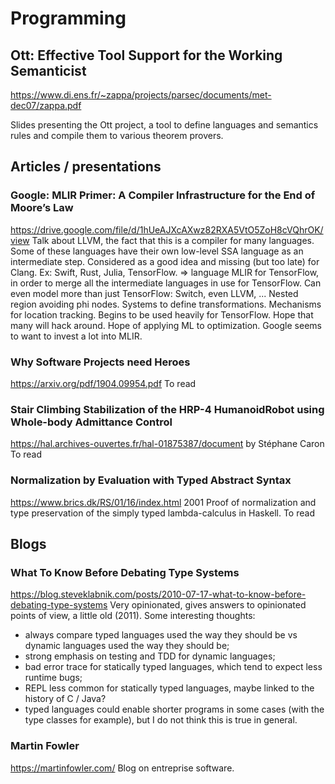 # Programming

## Ott: Effective Tool Support for the Working Semanticist
https://www.di.ens.fr/~zappa/projects/parsec/documents/met-dec07/zappa.pdf

Slides presenting the Ott project, a tool to define languages and semantics rules and compile them to various theorem provers.

## Articles / presentations
### Google: MLIR Primer: A Compiler Infrastructure for the End of Moore’s Law
https://drive.google.com/file/d/1hUeAJXcAXwz82RXA5VtO5ZoH8cVQhrOK/view
Talk about LLVM, the fact that this is a compiler for many languages. Some of these languages have their own low-level SSA language as an intermediate step. Considered as a good idea and missing (but too late) for Clang. Ex: Swift, Rust, Julia, TensorFlow.
=> language MLIR for TensorFlow, in order to merge all the intermediate languages in use for TensorFlow. Can even model more than just TensorFlow: Switch, even LLVM, ... Nested region avoiding phi nodes.
Systems to define transformations. Mechanisms for location tracking. Begins to be used heavily for TensorFlow. Hope that many will hack around. Hope of applying ML to optimization. Google seems to want to invest a lot into MLIR.

### Why Software Projects need Heroes
https://arxiv.org/pdf/1904.09954.pdf
To read

### Stair Climbing Stabilization of the HRP-4 HumanoidRobot using Whole-body Admittance Control
https://hal.archives-ouvertes.fr/hal-01875387/document
by Stéphane Caron
To read

### Normalization by Evaluation with Typed Abstract Syntax
https://www.brics.dk/RS/01/16/index.html
2001
Proof of normalization and type preservation of the simply typed lambda-calculus in Haskell.
To read

## Blogs
### What To Know Before Debating Type Systems
https://blog.steveklabnik.com/posts/2010-07-17-what-to-know-before-debating-type-systems
Very opinionated, gives answers to opinionated points of view, a little old (2011). Some interesting thoughts:
* always compare typed languages used the way they should be vs dynamic languages used the way they should be;
* strong emphasis on testing and TDD for dynamic languages;
* bad error trace for statically typed languages, which tend to expect less runtime bugs;
* REPL less common for statically typed languages, maybe linked to the history of C / Java?
* typed languages could enable shorter programs in some cases (with the type classes for example), but I do not think this is true in general.

### Martin Fowler
https://martinfowler.com/
Blog on entreprise software.
